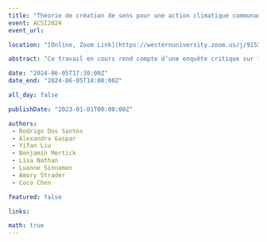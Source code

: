 ```yaml
---
title: "Théorie de création de sens pour une action climatique communautaire : faire de la place pour la différence"
event: ACSI2024
event_url: 

location: "[Online, Zoom Link](https://westernuniversity.zoom.us/j/91531028175)"

abstract: "Ce travail en cours rend compte d’une enquête critique sur la littérature sur la création de sens et l’action climatique communautaire. Nous évaluons la pertinence et le potentiel générateur des perspectives de création de sens et explorons la littérature connexe pour identifier les concepts et les cadres qui problématisent et étendent la création de sens comme base d'un projet de collaboration naissant avec des bibliothèques engagées dans des initiatives climatiques locales."

date: "2024-06-05T17:30:00Z"
date_end: "2024-06-05T18:00:00Z"

all_day: false

publishDate: "2023-01-01T00:00:00Z"

authors:
 - Rodrigo Dos Santos
 - Alexandra Gaspar
 - Yifan Liu
 - Benjamin Mertick
 - Lisa Nathan
 - Luanne Sinnamon
 - Amory Strader
 - Coco Chen

featured: false

links:

math: true
---
```




